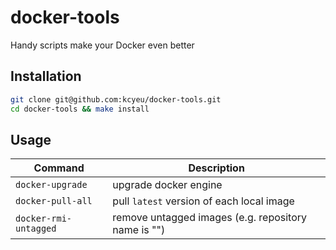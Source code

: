 # docker-tools
Handy scripts make your Docker even better

## Installation

```bash
git clone git@github.com:kcyeu/docker-tools.git
cd docker-tools && make install
```

## Usage

| Command                   | Description                                               |
|---------------------------|-----------------------------------------------------------|
| ```docker-upgrade```      | upgrade docker engine                                     |
| ```docker-pull-all```     | pull ```latest``` version of each local image             |
| ```docker-rmi-untagged``` | remove untagged images (e.g. repository name is "<none>") |
